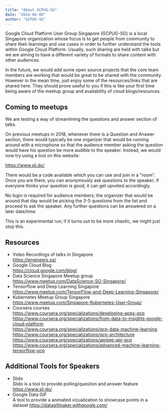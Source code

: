 ```yaml
---
title: "About GCPUG-SG"
date: "2014-04-09"
author: "GCPUG-SG"
---
```


Google Cloud Platform User Group Singapore (GCPUG-SG) is a local Singapore organization whose focus is to get people from community to share their learnings and use cases in order to further understand the tools within Google Cloud Platform. Usually, such sharing are held with talks but we are aiming to have a different variety of formats to share content with other audiences.

In the future, we would add some open source projects that the core team members are working that would be great to be shared with the community. However in the mean time, just enjoy some of the resources/links that are shared here. They should prove useful to you if this is like your first time being aware of the meetup group and availability of cloud blogs/resources.

## Coming to meetups

We are testing a way of streamlining the questions and answer section of talks.

On previous meetups in 2018, whenever there is a Question and Answer section, there would typically be one organizer that would be running around with a microphone so that the audience member asking the question would have his question be more audible to the speaker. Instead, we would now try using a tool on this website:

https://www.sli.do/

There would be a code available which you can use and join in a "room". Once you are there, you can anonymously ask questions to the speaker; if everyone thinks your question is good, it can get upvoted accordingly.

No login is required for audience members; the organizer that would be around that day would be picking the 3-5 questions from the list and proceed to ask the speaker. Any further questions can be answered on a later date/time.

This is an experimental run; if it turns out to be more chaotic, we might just stop this.

## Resources

- Video Recordings of talks in Singapore  
  https://engineers.sg/
- Google Cloud Blog  
  https://cloud.google.com/blog/
- Data Science Singapore Meetup group  
  https://www.meetup.com/DataScience-SG-Singapore/
- Tensorflow and Deep Learning Singapore  
  https://www.meetup.com/TensorFlow-and-Deep-Learning-Singapore/
- Kubernetes Meetup Group Singapore  
  https://www.meetup.com/Singapore-Kubernetes-User-Group/
- Coursera courses  
  https://www.coursera.org/specializations/developing-apps-gcp  
  https://www.coursera.org/specializations/from-data-to-insights-google-cloud-platform  
  https://www.coursera.org/specializations/gcp-data-machine-learning  
  https://www.coursera.org/specializations/gcp-architecture  
  https://www.coursera.org/specializations/apigee-api-gcp  
  https://www.coursera.org/specializations/advanced-machine-learning-tensorflow-gcp

## Additional Tools for Speakers

- Slido  
  Slido is a tool to provide polling/question and answer feature
  https://www.sli.do/
- Google Data GIF  
  A tool to provide a animated vizualization to showcase points in a dataset
  https://datagifmaker.withgoogle.com/
